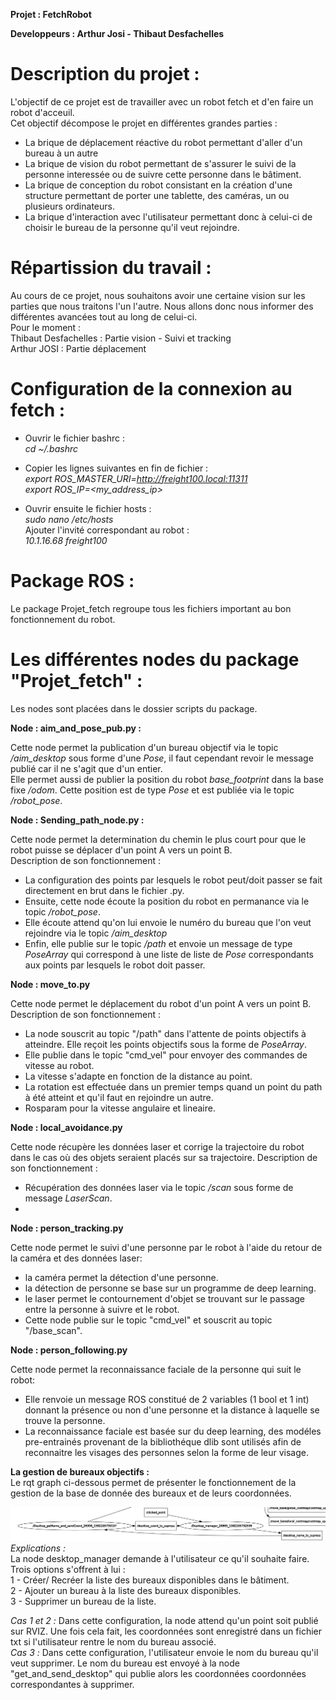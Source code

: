 **Projet : FetchRobot**  

**Developpeurs : Arthur Josi - Thibaut Desfachelles**  

Description du projet :
==
L'objectif de ce projet est de travailler avec un robot fetch et d'en faire un robot d'acceuil.  
Cet objectif décompose le projet en différentes grandes parties :  
- La brique de déplacement réactive du robot permettant d'aller d'un bureau à un autre  
- La brique de vision du robot permettant de s'assurer le suivi de la personne interessée ou de suivre cette personne dans le bâtiment.  
- La brique de conception du robot consistant en la création d'une structure permettant de porter une tablette, des caméras, un ou plusieurs ordinateurs.  
- La brique d'interaction avec l'utilisateur permettant donc à celui-ci de choisir le bureau de la personne qu'il veut rejoindre.  

Répartission du travail : 
==
Au cours de ce projet, nous souhaitons avoir une certaine vision sur les parties que nous traitons l'un l'autre. Nous allons donc nous informer des différentes avancées tout au long de celui-ci.  
Pour le moment :  
Thibaut Desfachelles : Partie vision - Suivi et tracking  
Arthur JOSI : Partie déplacement 

Configuration de la connexion au fetch :
==
- Ouvrir le fichier bashrc :  
*cd ~/.bashrc*  
- Copier les lignes suivantes en fin de fichier :  
*export ROS_MASTER_URI=http://freight100.local:11311*  
*export ROS_IP=<my_address_ip>*  

- Ouvrir ensuite le fichier hosts :  
*sudo nano /etc/hosts*  
Ajouter l'invité correspondant au robot :   
*10.1.16.68	freight100*  

Package ROS :
==
Le package Projet_fetch regroupe tous les fichiers important au bon fonctionnement du robot.

Les différentes nodes du package "Projet_fetch" :  
= 
Les nodes sont placées dans le dossier scripts du package.  

**Node : aim_and_pose_pub.py :**  

Cette node permet la publication d'un bureau objectif via le topic */aim_desktop* sous forme d'une *Pose*, il faut cependant revoir le message publié car il ne s'agit que d'un entier.  
Elle permet aussi de publier la position du robot *base_footprint* dans la base fixe */odom*. Cette position est de type *Pose* et est publiée via le topic */robot_pose*.  

**Node : Sending_path_node.py :**   

Cette node permet la determination du chemin le plus court pour que le robot puisse se déplacer d'un point A vers un point B.  
Description de son fonctionnement :  
- La configuration des points par lesquels le robot peut/doit passer se fait directement en brut dans le fichier .py.  
- Ensuite, cette node écoute la position du robot en permanance via le topic */robot_pose*.  
- Elle écoute attend qu'on lui envoie le numéro du bureau que l'on veut rejoindre via le topic */aim_desktop*  
- Enfin, elle publie sur le topic */path* et envoie un message de type *PoseArray* qui correspond à une liste de liste de *Pose* correspondants aux points par lesquels le robot doit passer.  

**Node : move_to.py**

Cette node permet le déplacement du robot d'un point A vers un point B.  
Description de son fonctionnement : 
- La node souscrit au topic "/path" dans l'attente de points objectifs à atteindre. Elle reçoit les points objectifs sous la forme de *PoseArray*.  
- Elle publie dans le topic "cmd_vel" pour envoyer des commandes de vitesse au robot.  
- La vitesse s'adapte en fonction de la distance au point.  
- La rotation est effectuée dans un premier temps quand un point du path à été atteint et qu'il faut en rejoindre un autre. 
- Rosparam pour la vitesse angulaire et lineaire. 

**Node : local_avoidance.py**

Cette node récupère les données laser et corrige la trajectoire du robot dans le cas où des objets seraient placés sur sa trajectoire. 
Description de son fonctionnement : 
- Récupération des données laser via le topic */scan* sous forme de message *LaserScan*. 
- 

**Node : person_tracking.py**

Cette node permet le suivi d'une personne par le robot à l'aide du retour de la caméra et des données laser:  

- la caméra permet la détection d'une personne.  
- la détection de personne se base sur un programme de deep learning.  
- le laser permet le contournement d'objet se trouvant sur le passage entre la personne à suivre et le robot.  
- Cette node publie sur le topic "cmd_vel" et souscrit au topic "/base_scan".  

**Node : person_following.py**

Cette node permet la reconnaissance faciale de la personne qui suit le robot:  

- Elle renvoie un message ROS constitué de 2 variables (1 bool et 1 int) donnant la présence ou non d'une personne et la distance à laquelle se trouve la personne.  
- La reconnaissance faciale est basée sur du deep learning, des modéles pre-entrainés provenant de la bibliothéque dlib sont utilisés afin de reconnaitre les visages des personnes selon la forme de leur visage.  

**La gestion de bureaux objectifs :**  
Le rqt graph ci-dessous permet de présenter le fonctionnement de la gestion de la base de donnée des bureaux et de leurs coordonnées.  

![rqt_gaph](https://github.com/CARMinesDouai/2020-RobotGuide-Freight/blob/master/src/Bureaux_data_rqt.png)
*Explications :*  
La node desktop_manager demande à l'utilisateur ce qu'il souhaite faire. Trois options s'offrent à lui :   
  1 - Créer/ Recréer la liste des bureaux disponibles dans le bâtiment.   
  2 - Ajouter un bureau à la liste des bureaux disponibles.   
  3 - Supprimer un bureau de la liste.  
  
 *Cas 1 et 2 :* Dans cette configuration, la node attend qu'un point soit publié sur RVIZ. Une fois cela fait, les coordonnées sont enregistré dans un fichier txt si l'utilisateur rentre le nom du bureau associé.   
 *Cas 3 :* Dans cette configuration, l'utilisateur envoie le nom du bureau qu'il veut supprimer. Le nom du bureau est envoyé à la node "get_and_send_desktop" qui publie alors les coordonnées coordonnées correspondantes à supprimer.  


